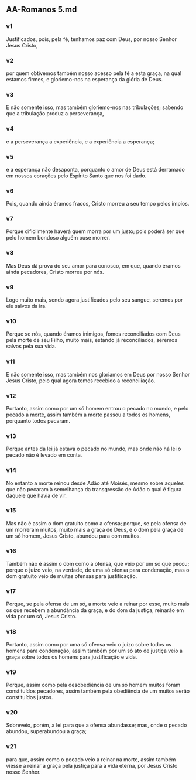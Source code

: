 ## AA-Romanos 5.md
### v1
 Justificados, pois, pela fé, tenhamos paz com Deus, por nosso Senhor Jesus Cristo,
### v2
 por quem obtivemos também nosso acesso pela fé a esta graça, na qual estamos firmes, e gloriemo-nos na esperança da glória de Deus.
### v3
 E não somente isso, mas também gloriemo-nos nas tribulações; sabendo que a tribulação produz a perseverança,
### v4
 e a perseverança a experiência, e a experiência a esperança;
### v5
 e a esperança não desaponta, porquanto o amor de Deus está derramado em nossos corações pelo Espírito Santo que nos foi dado.
### v6
 Pois, quando ainda éramos fracos, Cristo morreu a seu tempo pelos ímpios.
### v7
 Porque dificilmente haverá quem morra por um justo; pois poderá ser que pelo homem bondoso alguém ouse morrer.
### v8
 Mas Deus dá prova do seu amor para conosco, em que, quando éramos ainda pecadores, Cristo morreu por nós.
### v9
 Logo muito mais, sendo agora justificados pelo seu sangue, seremos por ele salvos da ira.
### v10
 Porque se nós, quando éramos inimigos, fomos reconciliados com Deus pela morte de seu Filho, muito mais, estando já reconciliados, seremos salvos pela sua vida.
### v11
 E não somente isso, mas também nos gloriamos em Deus por nosso Senhor Jesus Cristo, pelo qual agora temos recebido a reconciliação.
### v12
 Portanto, assim como por um só homem entrou o pecado no mundo, e pelo pecado a morte, assim também a morte passou a todos os homens, porquanto todos pecaram.
### v13
 Porque antes da lei já estava o pecado no mundo, mas onde não há lei o pecado não é levado em conta.
### v14
 No entanto a morte reinou desde Adão até Moisés, mesmo sobre aqueles que não pecaram à semelhança da transgressão de Adão o qual é figura daquele que havia de vir.
### v15
 Mas não é assim o dom gratuito como a ofensa; porque, se pela ofensa de um morreram muitos, muito mais a graça de Deus, e o dom pela graça de um só homem, Jesus Cristo, abundou para com muitos.
### v16
 Também não é assim o dom como a ofensa, que veio por um só que pecou; porque o juízo veio, na verdade, de uma só ofensa para condenação, mas o dom gratuito veio de muitas ofensas para justificação.
### v17
 Porque, se pela ofensa de um só, a morte veio a reinar por esse, muito mais os que recebem a abundância da graça, e do dom da justiça, reinarão em vida por um só, Jesus Cristo.
### v18
 Portanto, assim como por uma só ofensa veio o juízo sobre todos os homens para condenação, assim também por um só ato de justiça veio a graça sobre todos os homens para justificação e vida.
### v19
 Porque, assim como pela desobediência de um só homem muitos foram constituídos pecadores, assim também pela obediência de um muitos serão constituídos justos.
### v20
 Sobreveio, porém, a lei para que a ofensa abundasse; mas, onde o pecado abundou, superabundou a graça;
### v21
 para que, assim como o pecado veio a reinar na morte, assim também viesse a reinar a graça pela justiça para a vida eterna, por Jesus Cristo nosso Senhor.
